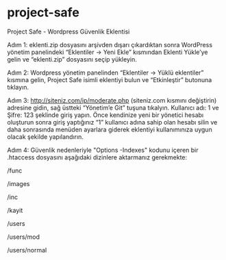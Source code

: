# project-safe
Project Safe - Wordpress Güvenlik Eklentisi

Adım 1:
eklenti.zip dosyasını arşivden dışarı çıkardıktan sonra WordPress yönetim panelindeki “Eklentiler -> Yeni Ekle” kısmından Eklenti Yükle’ye gelin ve “eklenti.zip” dosyasını seçip yükleyin.

Adım 2:
Wordpress yönetim panelinden “Eklentiler -> Yüklü eklentiler” kısmına gelin, Project Safe isimli eklentiyi bulun ve “Etkinleştir” butonuna tıklayın.

Adım 3:
http://siteniz.com/ip/moderate.php (siteniz.com kısmını değiştirin) adresine gidin, sağ üstteki “Yönetim’e Git” tuşuna tıkalyın. Kullanıcı adı: 1 ve Şifre: 123 şeklinde giriş yapın. Önce kendinize yeni bir yönetici hesabı oluşturun sonra giriş yaptığınız “1” kullanıcı adına sahip olan hesabı silin ve daha sonrasında menüden ayarlara giderek eklentiyi kullanımınıza uygun olacak şekilde yapılandırın.

Adım 4:
Güvenlik nedenleriyle "Options -Indexes" kodunu içeren bir .htaccess dosyasını aşağıdaki dizinlere aktarmanız gerekmekte:

/func

/images

/inc

/kayit

/users

/users/mod

/users/normal

